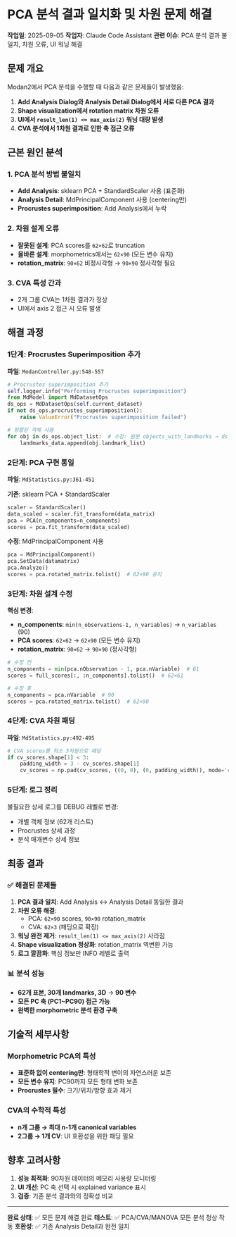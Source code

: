 # PCA 분석 결과 일치화 및 차원 문제 해결

**작업일**: 2025-09-05
**작업자**: Claude Code Assistant
**관련 이슈**: PCA 분석 결과 불일치, 차원 오류, UI 워닝 해결

## 문제 개요

Modan2에서 PCA 분석을 수행할 때 다음과 같은 문제들이 발생했음:

1. **Add Analysis Dialog와 Analysis Detail Dialog에서 서로 다른 PCA 결과**
2. **Shape visualization에서 rotation matrix 차원 오류**
3. **UI에서 `result_len(1) <= max_axis(2)` 워닝 대량 발생**
4. **CVA 분석에서 1차원 결과로 인한 축 접근 오류**

## 근본 원인 분석

### 1. PCA 분석 방법 불일치
- **Add Analysis**: sklearn PCA + StandardScaler 사용 (표준화)
- **Analysis Detail**: MdPrincipalComponent 사용 (centering만)
- **Procrustes superimposition**: Add Analysis에서 누락

### 2. 차원 설계 오류
- **잘못된 설계**: PCA scores를 `62×62`로 truncation
- **올바른 설계**: morphometrics에서는 `62×90` (모든 변수 유지)
- **rotation_matrix**: `90×62` 비정사각형 → `90×90` 정사각형 필요

### 3. CVA 특성 간과
- 2개 그룹 CVA는 1차원 결과가 정상
- UI에서 axis 2 접근 시 오류 발생

## 해결 과정

### 1단계: Procrustes Superimposition 추가
**파일**: `ModanController.py:548-557`
```python
# Procrustes superimposition 추가
self.logger.info("Performing Procrustes superimposition")
from MdModel import MdDatasetOps
ds_ops = MdDatasetOps(self.current_dataset)
if not ds_ops.procrustes_superimposition():
    raise ValueError("Procrustes superimposition failed")

# 정렬된 객체 사용
for obj in ds_ops.object_list:  # 수정: 원본 objects_with_landmarks → ds_ops.object_list
    landmarks_data.append(obj.landmark_list)
```

### 2단계: PCA 구현 통일
**파일**: `MdStatistics.py:361-451`

**기존**: sklearn PCA + StandardScaler
```python
scaler = StandardScaler()
data_scaled = scaler.fit_transform(data_matrix)
pca = PCA(n_components=n_components)
scores = pca.fit_transform(data_scaled)
```

**수정**: MdPrincipalComponent 사용
```python
pca = MdPrincipalComponent()
pca.SetData(datamatrix)
pca.Analyze()
scores = pca.rotated_matrix.tolist()  # 62×90 유지
```

### 3단계: 차원 설계 수정
**핵심 변경**:
- **n_components**: `min(n_observations-1, n_variables)` → `n_variables` (90)
- **PCA scores**: `62×62` → `62×90` (모든 변수 유지)
- **rotation_matrix**: `90×62` → `90×90` (정사각형)

```python
# 수정 전
n_components = min(pca.nObservation - 1, pca.nVariable)  # 61
scores = full_scores[:, :n_components].tolist()  # 62×61

# 수정 후
n_components = pca.nVariable  # 90
scores = pca.rotated_matrix.tolist()  # 62×90
```

### 4단계: CVA 차원 패딩
**파일**: `MdStatistics.py:492-495`
```python
# CVA scores를 최소 3차원으로 패딩
if cv_scores.shape[1] < 3:
    padding_width = 3 - cv_scores.shape[1]
    cv_scores = np.pad(cv_scores, ((0, 0), (0, padding_width)), mode='constant', constant_values=0)
```

### 5단계: 로그 정리
불필요한 상세 로그를 DEBUG 레벨로 변경:
- 개별 객체 정보 (62개 리스트)
- Procrustes 상세 과정
- 분석 매개변수 상세 정보

## 최종 결과

### ✅ 해결된 문제들
1. **PCA 결과 일치**: Add Analysis ↔ Analysis Detail 동일한 결과
2. **차원 오류 해결**:
   - PCA: `62×90` scores, `90×90` rotation_matrix
   - CVA: `62×3` (패딩으로 확장)
3. **워닝 완전 제거**: `result_len(1) <= max_axis(2)` 사라짐
4. **Shape visualization 정상화**: rotation_matrix 역변환 가능
5. **로그 깔끔화**: 핵심 정보만 INFO 레벨로 출력

### 📊 분석 성능
- **62개 표본, 30개 landmarks, 3D** → **90 변수**
- **모든 PC 축 (PC1~PC90) 접근 가능**
- **완벽한 morphometric 분석 환경 구축**

## 기술적 세부사항

### Morphometric PCA의 특성
- **표준화 없이 centering만**: 형태학적 변이의 자연스러운 보존
- **모든 변수 유지**: PC90까지 모든 형태 변화 보존
- **Procrustes 필수**: 크기/위치/방향 효과 제거

### CVA의 수학적 특성
- **n개 그룹 → 최대 n-1개 canonical variables**
- **2그룹 → 1개 CV**: UI 호환성을 위한 패딩 필요

## 향후 고려사항

1. **성능 최적화**: 90차원 데이터의 메모리 사용량 모니터링
2. **UI 개선**: PC 축 선택 시 explained variance 표시
3. **검증**: 기존 분석 결과와의 정확성 비교

---

**완료 상태**: ✅ 모든 문제 해결 완료
**테스트**: ✅ PCA/CVA/MANOVA 모든 분석 정상 작동
**호환성**: ✅ 기존 Analysis Detail과 완전 일치
